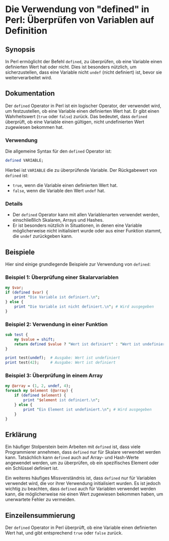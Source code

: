 <!--
Meta Description: # Die Verwendung von "defined" in Perl: Überprüfen von Variablen auf Definition ## Synopsis In Perl ermöglicht der Befehl `defined`, zu überprüfen, ob...
Meta Keywords: ist, defined, variable, wert, die
-->

# Die Verwendung von "defined" in Perl: Überprüfen von Variablen auf Definition

## Synopsis
In Perl ermöglicht der Befehl `defined`, zu überprüfen, ob eine Variable einen definierten Wert hat oder nicht. Dies ist besonders nützlich, um sicherzustellen, dass eine Variable nicht `undef` (nicht definiert) ist, bevor sie weiterverarbeitet wird.

## Dokumentation
Der `defined` Operator in Perl ist ein logischer Operator, der verwendet wird, um festzustellen, ob eine Variable einen definierten Wert hat. Er gibt einen Wahrheitswert (`true` oder `false`) zurück. Das bedeutet, dass `defined` überprüft, ob eine Variable einen gültigen, nicht undefinierten Wert zugewiesen bekommen hat.

### Verwendung
Die allgemeine Syntax für den `defined` Operator ist:

```perl
defined VARIABLE;
```

Hierbei ist `VARIABLE` die zu überprüfende Variable. Der Rückgabewert von `defined` ist:

- `true`, wenn die Variable einen definierten Wert hat.
- `false`, wenn die Variable den Wert `undef` hat.

### Details
- Der `defined` Operator kann mit allen Variablenarten verwendet werden, einschließlich Skalaren, Arrays und Hashes.
- Er ist besonders nützlich in Situationen, in denen eine Variable möglicherweise nicht initialisiert wurde oder aus einer Funktion stammt, die `undef` zurückgeben kann.

## Beispiele
Hier sind einige grundlegende Beispiele zur Verwendung von `defined`:

### Beispiel 1: Überprüfung einer Skalarvariablen
```perl
my $var;
if (defined $var) {
    print "Die Variable ist definiert.\n";
} else {
    print "Die Variable ist nicht definiert.\n"; # Wird ausgegeben
}
```

### Beispiel 2: Verwendung in einer Funktion
```perl
sub test {
    my $value = shift;
    return defined $value ? "Wert ist definiert" : "Wert ist undefiniert";
}

print test(undef);  # Ausgabe: Wert ist undefiniert
print test(42);     # Ausgabe: Wert ist definiert
```

### Beispiel 3: Überprüfung in einem Array
```perl
my @array = (1, 2, undef, 4);
foreach my $element (@array) {
    if (defined $element) {
        print "$element ist definiert.\n";
    } else {
        print "Ein Element ist undefiniert.\n"; # Wird ausgegeben
    }
}
```

## Erklärung
Ein häufiger Stolperstein beim Arbeiten mit `defined` ist, dass viele Programmierer annehmen, dass `defined` nur für Skalare verwendet werden kann. Tatsächlich kann `defined` auch auf Array- und Hash-Werte angewendet werden, um zu überprüfen, ob ein spezifisches Element oder ein Schlüssel definiert ist. 

Ein weiteres häufiges Missverständnis ist, dass `defined` nur für Variablen verwendet wird, die vor ihrer Verwendung initialisiert wurden. Es ist jedoch wichtig zu beachten, dass `defined` auch für Variablen verwendet werden kann, die möglicherweise nie einen Wert zugewiesen bekommen haben, um unerwartete Fehler zu vermeiden.

## Einzeilensummierung
Der `defined` Operator in Perl überprüft, ob eine Variable einen definierten Wert hat, und gibt entsprechend `true` oder `false` zurück.